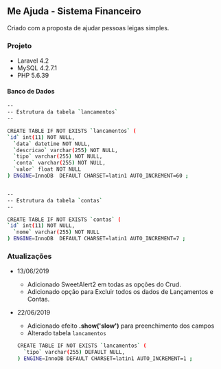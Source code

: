 ## Me Ajuda - Sistema Financeiro

Criado com a proposta de ajudar pessoas leigas simples.

### Projeto

- Laravel 4.2
- MySQL 4.2.7.1
- PHP 5.6.39

#### Banco de Dados

```sh
--
-- Estrutura da tabela `lancamentos`
--

CREATE TABLE IF NOT EXISTS `lancamentos` (
`id` int(11) NOT NULL,
  `data` datetime NOT NULL,
  `descricao` varchar(255) NOT NULL,
  `tipo` varchar(255) NOT NULL,
  `conta` varchar(255) NOT NULL,
  `valor` float NOT NULL
) ENGINE=InnoDB  DEFAULT CHARSET=latin1 AUTO_INCREMENT=60 ;
```

```sh

--
-- Estrutura da tabela `contas`
--

CREATE TABLE IF NOT EXISTS `contas` (
`id` int(11) NOT NULL,
  `nome` varchar(255) NOT NULL
) ENGINE=InnoDB  DEFAULT CHARSET=latin1 AUTO_INCREMENT=7 ;

```

### Atualizações

- 13/06/2019

  - Adicionado SweetAlert2 em todas as opções do Crud.
  - Adicionado opção para Excluir todos os dados de Lançamentos e Contas.

- 22/06/2019
  - Adicionado efeito **.show('slow')** para preenchimento dos campos
  - Alterado tabela `lancamentos`
  ```sh
  CREATE TABLE IF NOT EXISTS `lancamentos` (
    `tipo` varchar(255) DEFAULT NULL,
  ) ENGINE=InnoDB DEFAULT CHARSET=latin1 AUTO_INCREMENT=1 ;
  ```
